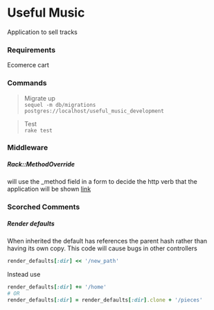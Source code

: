 Useful Music
============

Application to sell tracks

### Requirements

Ecomerce cart

### Commands

> Migrate up  
> `sequel -m db/migrations postgres://localhost/useful_music_development`  

> Test  
> `rake test`


### Middleware

##### Rack::MethodOverride
will use the _method field in a form to decide the http verb that the application will be shown
[link](http://stackoverflow.com/questions/5166484/sending-a-delete-request-from-sinatra)

### Scorched Comments

##### Render defaults
When inherited the default has references the parent hash rather than having its own copy.
This code will cause bugs in other controllers

```rb
render_defaults[:dir] << '/new_path'
```
Instead use

```rb
render_defaults[:dir] += '/home'
# OR
render_defaults[:dir] = render_defaults[:dir].clone + '/pieces'
```
